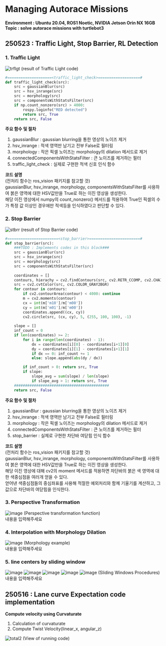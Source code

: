 # Managing Autorace Missions
**Environment : Ubuntu 20.04, ROS1 Noetic, NVIDIA Jetson Orin NX 16GB**  
**Topic       : solve autorace missions with turtlebot3**  

## 250523 : Traffic Light, Stop Barrier, RL Detection
### 1. Traffic Light
![trflgt](https://github.com/user-attachments/assets/1a24d28d-5b4b-49bf-b37b-c60d8f9cd8ef)
(result of Traffic Light code)  
```Python
#====================<traffic_light_check>===================#
def traffic_light_check(src):
    src = gaussianBlur(src)
    src = hsv_inrange(src)
    src = morphology(src)
    src = componentsWithStatsFilter(src)
    if np.count_nonzero(src) > 4000:
        rospy.loginfo("RED detected")
        return src, True
    return src, False
```
**주요 함수 및 절차**
1. gaussianBlur : gaussian blurring을 통한 영상의 노이즈 제거
2. hsv_inrange : 적색 영역만 남기고 전부 False로 필터링
3. morphology : 작은 픽셀 노이즈는 morphology의 dilation 메서드로 제거
4. connectedComponentsWithStatsFilter : 큰 노이즈를 제거하는 필터
5. traffic_light_check : 실제로 구현한 적색 신호 인식 함수

**코드 설명**  
(전처리 함수는 ros_vision 패키지를 참고할 것)  
gaussianBlur, hsv_inrange, morphology, componentsWithStatsFilter를 사용하여 붉은 영역에 대한 HSV값만을 True로 하는 이진 영상을 생성한다.  
해당 이진 영상에서 numpy의 count_nonzero() 메서드를 적용하여 True인 픽셀의 수가 특정 값 이상인 경우에만 적색등을 인식하였다고 판단할 수 있다.  
  
### 2. Stop Barrier
![stbrr](https://github.com/user-attachments/assets/002de3de-96b7-40b6-a354-31fdb45a7688)
(result of Stop Barrier code)  
```Python
#=======================<stop_barrier>=======================#
def stop_barrier(src):
    ###TODO : Implements codes in this block###
    src = gaussianBlur(src)
    src = hsv_inrange(src)
    src = morphology(src)
    src = componentsWithStatsFilter(src)
    
    coordinates = []
    contours, hierachy = cv2.findContours(src, cv2.RETR_CCOMP, cv2.CHAIN_APPROX_NONE)
    src = cv2.cvtColor(src, cv2.COLOR_GRAY2BGR)
    for contour in contours:
        if cv2.contourArea(contour) < 4000: continue
        m = cv2.moments(contour)
        cx = int(m['m10']/m['m00'])
        cy = int(m['m01']/m['m00'])
        coordinates.append((cx, cy))
        cv2.circle(src, (cx, cy), 5, (255, 100, 100), -1)
    
    slope = []
    inf_count = 0
    if len(coordinates) >= 2:
        for i in range(len(coordinates) - 1):
            dx = coordinates[i][0] - coordinates[i+1][0]
            dy = coordinates[i][1] - coordinates[i+1][1]
            if dx == 0: inf_count += 1
            else: slope.append(abs(dy / dx))

        if inf_count > 0: return src, True
        if slope:
            slope_avg = sum(slope) / len(slope)
            if slope_avg > 1: return src, True
    ###########################################
    return src, False
```
**주요 함수 및 절차**
1. gaussianBlur : gaussian blurring을 통한 영상의 노이즈 제거
2. hsv_inrange : 적색 영역만 남기고 전부 False로 필터링
3. morphology : 작은 픽셀 노이즈는 morphology의 dilation 메서드로 제거
4. connectedComponentsWithStatsFilter : 큰 노이즈를 제거하는 필터
5. stop_barrier : 실제로 구현한 차단바 여닫힘 인식 함수

**코드 설명**  
(전처리 함수는 ros_vision 패키지를 참고할 것)  
gaussianBlur, hsv_inrange, morphology, componentsWithStatsFilter를 사용하여 붉은 영역에 대한 HSV값만을 True로 하는 이진 영상을 생성한다.  
해당 이진 영상에 대해 cv2의 moment 메서드를 적용하면 차단바의 붉은 색 영역에 대한 색중심점을 여러개 얻을 수 있다.  
얻어낸 색중심점들의 중심좌표를 사용해 적절한 예외처리와 함께 기울기를 계산하고, 그 값으로 차단바의 여닫힘을 인식한다.  
  
### 3. Perspective Transformation
![image](https://github.com/user-attachments/assets/277efefb-1531-4b8f-8da6-d8d91847138b)
(Perspective transformation function)  
내용을 입력해주세요  
  
### 4. Interpolation with Morphology Dilation
![image](https://github.com/user-attachments/assets/0e3619f8-c40c-4f3e-8792-a4ad761c9334)
(Morphology example)   
내용을 입력해주세요  
  
### 5. line centers by sliding window
![image](https://github.com/user-attachments/assets/f639567f-acee-45f4-834f-8cf74b8a8743)
![image](https://github.com/user-attachments/assets/64fbe092-69a5-4f85-bd4e-d83b5279b374)
![image](https://github.com/user-attachments/assets/6cf13694-ce9b-4a9d-8569-a417fbff3d62)
![image](https://github.com/user-attachments/assets/167a9194-e908-4753-b7ba-6da09a337bb6)
![image](https://github.com/user-attachments/assets/4a1dc778-8b58-4cae-bf3b-08b8d5a879bc)
(Sliding Windows Procedures)  
내용을 입력해주세요  
  
## 250516 : Lane curve Expectation code implementation
**Compute velocity using Curvaturate**  
1. Calculation of curvaturate
2. Compute Twist Velocity(linear_x, angular_z)
  
![total2](https://github.com/user-attachments/assets/cdb4ae1a-7b55-46eb-9ad8-9443e24a84ca)
(View of running code)  
